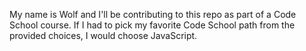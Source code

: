 My name is Wolf and I'll be contributing to this repo as part of a Code School course.
If I had to pick my favorite Code School path from the provided choices, I would choose JavaScript.

